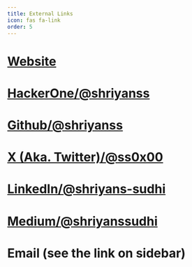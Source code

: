 ```yaml
---
title: External Links
icon: fas fa-link
order: 5
---
```

# [Website](https://www.ss0x00.in)
# [HackerOne/@shriyanss](https://hackerone.com/shriyanss)
# [Github/@shriyanss](https://github.com/shriyanss)
# [X (Aka. Twitter)/@ss0x00](https://twitter.com/ss0x00)
# [LinkedIn/@shriyans-sudhi](https://linkedin.com/in/shriyans-sudhi)
# [Medium/@shriyanssudhi](https://shriyanssudhi.medium.com)
# Email (see the link on sidebar)